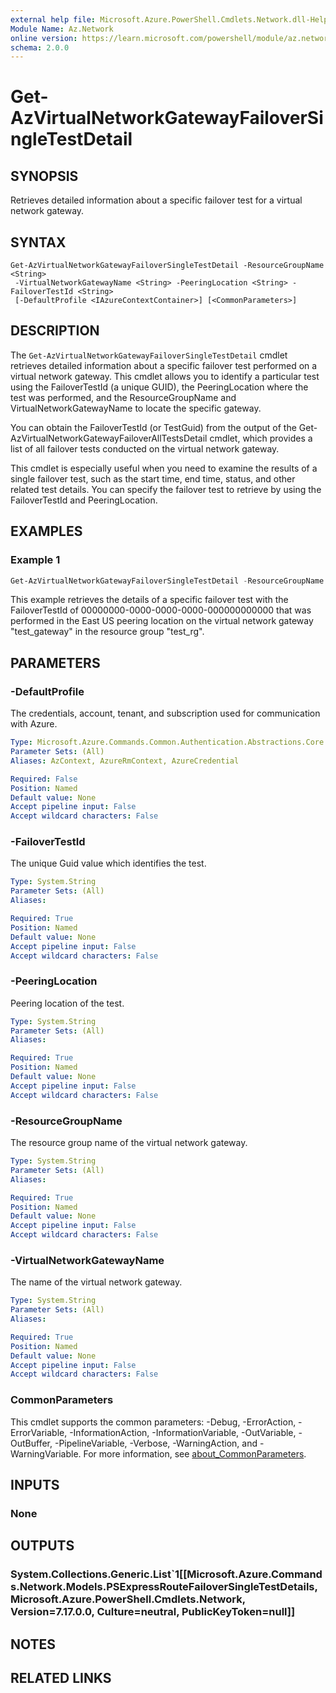 ```yaml
---
external help file: Microsoft.Azure.PowerShell.Cmdlets.Network.dll-Help.xml
Module Name: Az.Network
online version: https://learn.microsoft.com/powershell/module/az.network/update-aznetworksecurityperimeterloggingconfiguration
schema: 2.0.0
---
```


# Get-AzVirtualNetworkGatewayFailoverSingleTestDetail

## SYNOPSIS
Retrieves detailed information about a specific failover test for a virtual network gateway.

## SYNTAX

```
Get-AzVirtualNetworkGatewayFailoverSingleTestDetail -ResourceGroupName <String>
 -VirtualNetworkGatewayName <String> -PeeringLocation <String> -FailoverTestId <String>
 [-DefaultProfile <IAzureContextContainer>] [<CommonParameters>]
```

## DESCRIPTION
The `Get-AzVirtualNetworkGatewayFailoverSingleTestDetail` cmdlet retrieves detailed information about a specific failover test performed on a virtual network gateway. This cmdlet allows you to identify a particular test using the FailoverTestId (a unique GUID), the PeeringLocation where the test was performed, and the ResourceGroupName and VirtualNetworkGatewayName to locate the specific gateway.

You can obtain the FailoverTestId (or TestGuid) from the output of the Get-AzVirtualNetworkGatewayFailoverAllTestsDetail cmdlet, which provides a list of all failover tests conducted on the virtual network gateway.

This cmdlet is especially useful when you need to examine the results of a single failover test, such as the start time, end time, status, and other related test details. You can specify the failover test to retrieve by using the FailoverTestId and PeeringLocation.


## EXAMPLES

### Example 1
```powershell
Get-AzVirtualNetworkGatewayFailoverSingleTestDetail -ResourceGroupName "test_rg" -VirtualNetworkGatewayName "test_gateway" -PeeringLocation "West US" -FailoverTestId "00000000-0000-0000-0000-000000000000"
```

This example retrieves the details of a specific failover test with the FailoverTestId of 00000000-0000-0000-0000-000000000000 that was performed in the East US peering location on the virtual network gateway "test_gateway" in the resource group "test_rg".

## PARAMETERS

### -DefaultProfile
The credentials, account, tenant, and subscription used for communication with Azure.

```yaml
Type: Microsoft.Azure.Commands.Common.Authentication.Abstractions.Core.IAzureContextContainer
Parameter Sets: (All)
Aliases: AzContext, AzureRmContext, AzureCredential

Required: False
Position: Named
Default value: None
Accept pipeline input: False
Accept wildcard characters: False
```

### -FailoverTestId
The unique Guid value which identifies the test.

```yaml
Type: System.String
Parameter Sets: (All)
Aliases:

Required: True
Position: Named
Default value: None
Accept pipeline input: False
Accept wildcard characters: False
```

### -PeeringLocation
Peering location of the test.

```yaml
Type: System.String
Parameter Sets: (All)
Aliases:

Required: True
Position: Named
Default value: None
Accept pipeline input: False
Accept wildcard characters: False
```

### -ResourceGroupName
The resource group name of the virtual network gateway.

```yaml
Type: System.String
Parameter Sets: (All)
Aliases:

Required: True
Position: Named
Default value: None
Accept pipeline input: False
Accept wildcard characters: False
```

### -VirtualNetworkGatewayName
The name of the virtual network gateway.

```yaml
Type: System.String
Parameter Sets: (All)
Aliases:

Required: True
Position: Named
Default value: None
Accept pipeline input: False
Accept wildcard characters: False
```

### CommonParameters
This cmdlet supports the common parameters: -Debug, -ErrorAction, -ErrorVariable, -InformationAction, -InformationVariable, -OutVariable, -OutBuffer, -PipelineVariable, -Verbose, -WarningAction, and -WarningVariable. For more information, see [about_CommonParameters](http://go.microsoft.com/fwlink/?LinkID=113216).

## INPUTS

### None

## OUTPUTS

### System.Collections.Generic.List`1[[Microsoft.Azure.Commands.Network.Models.PSExpressRouteFailoverSingleTestDetails, Microsoft.Azure.PowerShell.Cmdlets.Network, Version=7.17.0.0, Culture=neutral, PublicKeyToken=null]]

## NOTES

## RELATED LINKS
